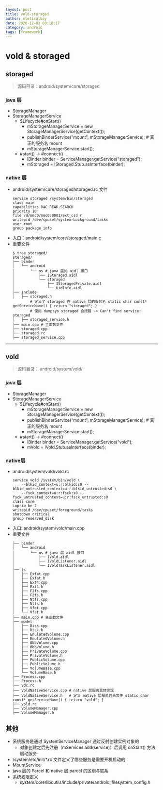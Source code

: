 ```yaml
---
layout: post
title: vold-storaged
author: sleticalboy
date: 2020-12-03 08:18:17
category: android
tags: [framework]
---
```


# vold & storaged

## storaged
> 源码目录：android/system/core/storaged

### java 层
- StorageManager
- StorageManagerService
    - $Lifecycle#onStart()
        - mStorageManagerService = new StorageManagerService(getContext());
        - publishBinderService("mount", mStorageManagerService); # 真正的服务名 mount
        - mStorageManagerService.start();
    - #start() -> #connect()
        - IBinder binder = ServiceManager.getService("storaged");
        - mStoraged = IStoraged.Stub.asInterface(binder);

### native 层
-  android/system/core/storaged/storaged.rc 文件
    ```shell
    service storaged /system/bin/storaged
    class main
    capabilities DAC_READ_SEARCH
    priority 10
    file /d/mmc0/mmc0:0001/ext_csd r
    writepid /dev/cpuset/system-background/tasks
    user root
    group package_info
    ```
- 入口：android/system/core/storaged/main.c
- 重要文件
    ```shell
    $ tree storaged/
    storaged/
    ├── binder
    │   └── android
    │       └── os # java 层的 aidl 接口
    │           ├── IStoraged.aidl
    │           └── storaged
    │               ├── IStoragedPrivate.aidl
    │               └── UidInfo.aidl
    ├── include
    │   ├── storaged.h
            # 定义了 storaged 在 native 层的服务名 static char const* getServiceName() { return "storaged"; }
            # 使用 dumpsys storaged 会报错 -> Can't find service: storaged
    │   ├── storaged_service.h
    ├── main.cpp # 主函数文件
    ├── storaged.cpp
    ├── storaged.rc
    ├── storaged_service.cpp
    ```

---
## vold
> 源码目录： android/system/vold/
### java 层
- StorageManager
- StorageManagerService
    - $Lifecycle#onStart()
        - mStorageManagerService = new StorageManagerService(getContext());
        - publishBinderService("mount", mStorageManagerService); # 真正的服务名 mount
        - mStorageManagerService.start();
    - #start() -> #connect()
        - IBinder binder = ServiceManager.getService("vold");
        - mVold = IVold.Stub.asInterface(binder);

### native层
- android/system/vold/vold.rc
    ```shell
    service vold /system/bin/vold \
        --blkid_context=u:r:blkid:s0 --blkid_untrusted_context=u:r:blkid_untrusted:s0 \
        --fsck_context=u:r:fsck:s0 --fsck_untrusted_context=u:r:fsck_untrusted:s0
    class core
    ioprio be 2
    writepid /dev/cpuset/foreground/tasks
    shutdown critical
    group reserved_disk
    ```
- 入口: android/system/vold/main.cpp
- 重要文件
    ```shell
    ├── binder
    │   └── android
    │       └── os # java 层 aidl 接口
    │           ├── IVold.aidl
    │           ├── IVoldListener.aidl
    │           └── IVoldTaskListener.aidl
    ├── fs
    │   ├── Exfat.cpp
    │   ├── Exfat.h
    │   ├── Ext4.cpp
    │   ├── Ext4.h
    │   ├── F2fs.cpp
    │   ├── F2fs.h
    │   ├── Ntfs.cpp
    │   ├── Ntfs.h
    │   ├── Vfat.cpp
    │   └── Vfat.h
    ├── main.cpp # 主函数文件
    ├── model
    │   ├── Disk.cpp
    │   ├── Disk.h
    │   ├── EmulatedVolume.cpp
    │   ├── EmulatedVolume.h
    │   ├── ObbVolume.cpp
    │   ├── ObbVolume.h
    │   ├── PrivateVolume.cpp
    │   ├── PrivateVolume.h
    │   ├── PublicVolume.cpp
    │   ├── PublicVolume.h
    │   ├── VolumeBase.cpp
    │   └── VolumeBase.h
    ├── Process.cpp
    ├── Process.h
    ├── vdc.rc
    ├── VoldNativeService.cpp # native 层服务具体实现
    ├── VoldNativeService.h   # 定义 native 层服务的头文件 static char const* getServiceName() { return "vold"; }
    ├── vold.rc
    ├── VolumeManager.cpp
    ├── VolumeManager.h
    ```

## 其他
- 系统服务是通过 SystemServiceManager 通过反射创建实例对象的
    - 对象创建之后先注册（mServices.add(service)）后调用 onStart() 方法启动服务
- /system/etc/init/\*.rc 文件定义了哪些服务是需要开机启动的
- MountService
- java 层的 Parcel 和 native 层 parcel 的区别与联系
- 系统权限定义
    - system/core/libcutils/include/private/android_filesystem_config.h
